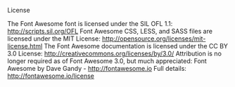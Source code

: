 License

The Font Awesome font is licensed under the SIL OFL 1.1:
http://scripts.sil.org/OFL
Font Awesome CSS, LESS, and SASS files are licensed under the MIT License:
http://opensource.org/licenses/mit-license.html
The Font Awesome documentation is licensed under the CC BY 3.0 License:
http://creativecommons.org/licenses/by/3.0/
Attribution is no longer required as of Font Awesome 3.0, but much appreciated:
Font Awesome by Dave Gandy - http://fontawesome.io
Full details: http://fontawesome.io/license
